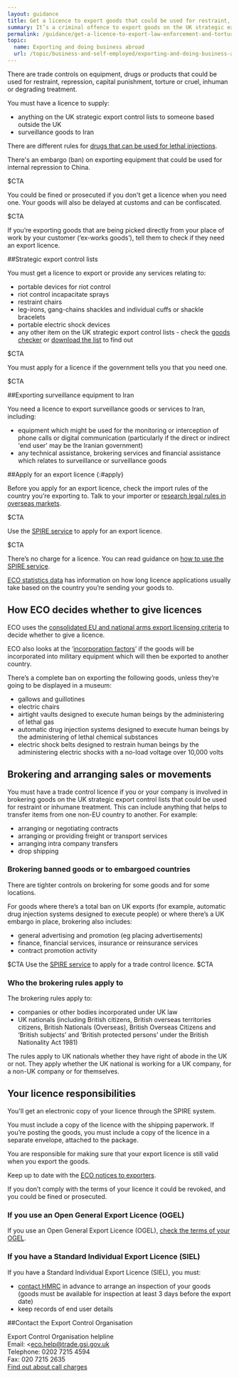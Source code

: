 ```yaml
---
layout: guidance
title: Get a licence to export goods that could be used for restraint, repression, surveillance or inhumane treatment
summary: It’s a criminal offence to export goods on the UK strategic export control lists that could be used for restraint, repression or inhumane treatment outside the UK without the right licence.
permalink: /guidance/get-a-licence-to-export-law-enforcement-and-torture-goods.html
topic:
  name: Exporting and doing business abroad
  url: /topic/business-and-self-employed/exporting-and-doing-business-abroad.html
---
```

There are trade controls on equipment, drugs or products that could be used for restraint, repression, capital punishment, torture or cruel, inhuman or degrading treatment.

You must have a licence to supply:

- anything on the UK strategic export control lists to someone based outside the UK
- surveillance goods to Iran

There are different rules for [drugs that can be used for lethal injections](https://govuk-import-export.herokuapp.com/guidance/get-a-licence-to-export-drugs-and-medicines.html#lethal-injections).

There's an embargo (ban) on exporting equipment that could be used for internal repression to China.

$CTA

You could be fined or prosecuted if you don't get a licence when you need one. Your goods will also be delayed at customs and can be confiscated.

$CTA

If you’re exporting goods that are being picked directly from your place of work by your customer (‘ex-works goods’), tell them to check if they need an export licence.

##Strategic export control lists

You must get a licence to export or provide any services relating to:

* portable devices for riot control
* riot control incapacitate sprays
* restraint chairs
* leg-irons, gang-chains shackles and individual cuffs or shackle bracelets
* portable electric shock devices
* any other item on the UK strategic export control lists - check the [goods checker](https://www.ecochecker.trade.gov.uk/spirefox5live/fox/spire/) or [download the list](https://www.gov.uk/government/publications/uk-strategic-export-control-lists-the-consolidated-list-of-strategic-military-and-dual-use-items-that-require-export-authorisation) to find out

$CTA

You must apply for a licence if the government tells you that you need one.

$CTA

##Exporting surveillance equipment to Iran

You need a licence to export surveillance goods or services to Iran, including:

* equipment which might be used for the monitoring or interception of phone calls or digital communication (particularly if the direct or indirect 'end user' may be the Iranian government)
* any technical assistance, brokering services and financial assistance which relates to surveillance or surveillance goods

##Apply for an export licence
{:#apply}

Before you apply for an export licence, check the import rules of the country you’re exporting to. Talk to your importer or [research legal rules in overseas markets](/answer/choosing-export-market-ukti.html).

$CTA

Use the [SPIRE service](https://www.spire.bis.gov.uk/eng/fox/espire/LOGIN/login) to apply for an export licence.

$CTA

There’s no charge for a licence. You can read guidance on [how to use the SPIRE service](https://www.gov.uk/government/publications/spire-online-export-licensing-guidance).

[ECO statistics data](https://www.gov.uk/government/collections/strategic-export-controls-licensing-data) has information on how long licence applications usually take based on the country you’re sending your goods to.

## How ECO decides whether to give licences

ECO uses the [consolidated EU and national arms export licensing criteria](http://www.publications.parliament.uk/pa/cm201314/cmhansrd/cm140325/wmstext/140325m0001.htm#14032566000018) to decide whether to give a licence.

ECO also looks at the ‘[incorporation factors](http://www.publications.parliament.uk/pa/cm200102/cmhansrd/vo020708/text/20708w01.htm#column_652)’ if the goods will be incorporated into military equipment which will then be exported to another country.

There’s a complete ban on exporting the following goods, unless they’re going to be displayed in a museum:

- gallows and guillotines
- electric chairs
- airtight vaults designed to execute human beings by the administering of lethal gas
- automatic drug injection systems designed to execute human beings by the administering of lethal chemical substances
- electric shock belts designed to restrain human beings by the administering electric shocks with a no-load voltage over 10,000 volts

## Brokering and arranging sales or movements

You must have a trade control licence if you or your company is involved in brokering goods on the UK strategic export control lists that could be used for restraint or inhumane treatment. This can include anything that helps to transfer items from one non-EU country to another. For example:

* arranging or negotiating contracts
* arranging or providing freight or transport services
* arranging intra company transfers
* drop shipping

### Brokering banned goods or to embargoed countries

There are tighter controls on brokering for some goods and for some locations.

For goods where there’s a total ban on UK exports (for example, automatic drug injection systems designed to execute people) or where there’s a UK embargo in place, brokering also includes: 

* general advertising and promotion (eg placing advertisements)
* finance, financial services, insurance or reinsurance services
* contract promotion activity

$CTA
Use the [SPIRE service](https://www.spire.bis.gov.uk/spire/fox/espire/LOGIN/login) to apply for a trade control licence.
$CTA

### Who the brokering rules apply to

The brokering rules apply to:

* companies or other bodies incorporated under UK law 
* UK nationals (including British citizens, British overseas territories citizens, British Nationals (Overseas), British Overseas Citizens and ‘British subjects’ and ‘British protected persons’ under the British Nationality Act 1981)

The rules apply to UK nationals whether they have right of abode in the UK or not. They apply whether the UK national is working for a UK company, for a non-UK company or for themselves.

## Your licence responsibilities

You'll get an electronic copy of your licence through the SPIRE system.

You must include a copy of the licence with the shipping paperwork. If you’re posting the goods, you must include a copy of the licence in a separate envelope, attached to the package.

You are responsible for making sure that your export licence is still valid when you export the goods.

Keep up to date with the [ECO notices to exporters](https://www.gov.uk/government/collections/notices-to-exporters).

If you don’t comply with the terms of your licence it could be revoked, and you could be fined or prosecuted.

### If you use an Open General Export Licence (OGEL) 

If you use an Open General Export Licence (OGEL), [check the terms of your OGEL](https://www.gov.uk/government/collections/open-general-export-licences-ogels).

### If you have a Standard Individual Export Licence (SIEL)

If you have a Standard Individual Export Licence (SIEL), you must:

* [contact HMRC](https://www.gov.uk/government/organisations/hm-revenue-customs/contact/customs-international-trade-and-excise-enquiries) in advance to arrange an inspection of your goods (goods must be available for inspection at least 3 days before the export date)
* keep records of end user details

##Contact the Export Control Organisation

Export Control Organisation helpline<br>
Email: <eco.help@trade.gsi.gov.uk<br>
Telephone: 0202 7215 4594<br>
Fax: 020 7215 2635<br>
[Find out about call charges](/call-charges)
